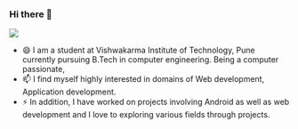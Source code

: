 ### Hi there 👋
![](https://komarev.com/ghpvc/?username=KshitijMagare19)

- 😄 I am a student at Vishwakarma Institute of Technology, Pune currently pursuing B.Tech in computer engineering. Being a computer passionate, 
- 📫 I find myself highly interested in domains of Web development, Application development. 
- ⚡ In addition, I have worked on projects involving Android as well as web development and I love to exploring various fields through projects. 


<!--
**KshitijMagare19/KshitijMagare19** is a ✨ _special_ ✨ repository because its `README.md` (this file) appears on your GitHub profile.

Here are some ideas to get you started:

- 🔭 I’m currently working on ...
- 🌱 I’m currently learning ...
- 👯 I’m looking to collaborate on ...
- 🤔 I’m looking for help with ...
- 💬 Ask me about ...
- 📫 How to reach me: ...
- 😄 Pronouns: ...
- ⚡ Fun fact: ...
-->
